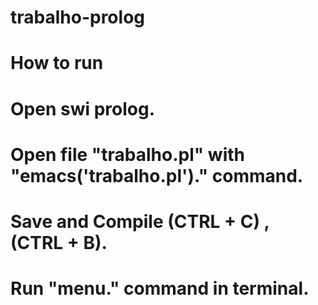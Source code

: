# trabalho-prolog
# How to run
  # Open swi prolog.
  # Open file "trabalho.pl" with "emacs('trabalho.pl')." command.
  # Save and Compile (CTRL + C) , (CTRL + B).
  # Run "menu." command in terminal.
